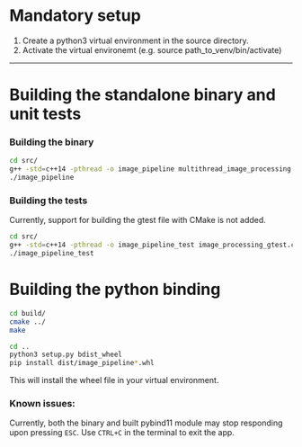# Mandatory setup

1. Create a python3 virtual environment in the source directory.
2. Activate the virtual environemt (e.g. source path_to_venv/bin/activate)

---

# Building the standalone binary and unit tests

### Building the binary

```bash
cd src/
g++ -std=c++14 -pthread -o image_pipeline multithread_image_processing.cc `pkg-config --cflags --libs opencv4`
./image_pipeline
```

### Building the tests

Currently, support for building the gtest file with CMake is not added.

```bash
cd src/
g++ -std=c++14 -pthread -o image_pipeline_test image_processing_gtest.cc `pkg-config --cflags --libs opencv4` /usr/lib/x86_64-linux-gnu/libgtest.a 
./image_pipeline_test
```

# Building the python binding

```bash
cd build/
cmake ../
make

cd ..
python3 setup.py bdist_wheel
pip install dist/image_pipeline*.whl
```

This will install the wheel file in your virtual environment.

### Known issues:

Currently, both the binary and built pybind11 module may stop responding upon pressing `ESC`. Use `CTRL+C` in the terminal to exit the app.
